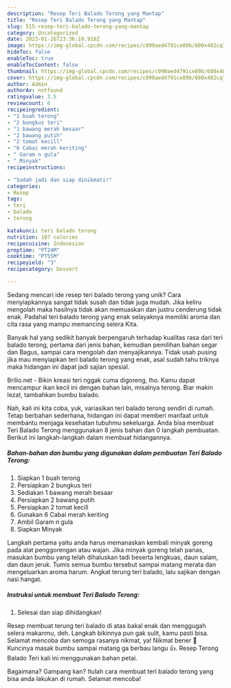 ```yaml
---
description: "Resep Teri Balado Terong yang Mantap"
title: "Resep Teri Balado Terong yang Mantap"
slug: 515-resep-teri-balado-terong-yang-mantap
category: Uncategorized
date: 2023-01-26T23:36:19.918Z
image: https://img-global.cpcdn.com/recipes/c090aed4791ce89b/680x482cq70/teri-balado-terong-foto-resep-utama.jpg
hideToc: false
enableToc: true
enableTocContent: false
thumbnail: https://img-global.cpcdn.com/recipes/c090aed4791ce89b/680x482cq70/teri-balado-terong-foto-resep-utama.jpg
cover: https://img-global.cpcdn.com/recipes/c090aed4791ce89b/680x482cq70/teri-balado-terong-foto-resep-utama.jpg
author: Admin
authorAv: notfound
ratingvalue: 3.5
reviewcount: 6
recipeingredient:
- "1 buah terong"
- "2 bungkus teri"
- "1 bawang merah besaar"
- "2 bawang putih"
- "2 tomat kecill"
- "6 Cabai merah keriting"
- " Garam n gula"
- " Minyak"
recipeinstructions:

- "Sudah jadi dan siap dinikmati!"
categories:
- Resep
tags:
- teri
- balado
- terong

katakunci: teri balado terong 
nutrition: 107 calories
recipecuisine: Indonesian
preptime: "PT24M"
cooktime: "PT55M"
recipeyield: "3"
recipecategory: Dessert

---
```





Sedang mencari ide resep teri balado terong yang unik? Cara menyiapkannya sangat tidak susah dan tidak juga mudah. Jika keliru mengolah maka hasilnya tidak akan memuaskan dan justru cenderung tidak enak. Padahal teri balado terong yang enak selayaknya memiliki aroma dan cita rasa yang mampu memancing selera Kita.





Banyak hal yang sedikit banyak berpengaruh terhadap kualitas rasa dari teri balado terong, pertama dari jenis bahan, kemudian pemilihan bahan segar dan Bagus, sampai cara mengolah dan menyajikannya. Tidak usah pusing jika mau menyiapkan teri balado terong yang enak,      asal sudah tahu triknya maka hidangan ini dapat jadi sajian spesial.














Brilio.net - Bikin kreasi teri nggak cuma digoreng, lho. Kamu dapat mencampur ikan kecil ini dengan bahan lain, misalnya terong. Biar makin lezat, tambahkan bumbu balado.






Nah, kali ini kita coba, yuk, variasikan teri balado terong sendiri di rumah. Tetap berbahan sederhana, hidangan ini dapat memberi manfaat untuk membantu menjaga kesehatan tubuhmu sekeluarga. Anda bisa membuat Teri Balado Terong menggunakan 8 jenis bahan dan 0 langkah pembuatan. Berikut ini langkah-langkah dalam membuat hidangannya.

<!--inarticleads1-->

##### Bahan-bahan dan bumbu yang digunakan dalam pembuatan Teri Balado Terong:

1. Siapkan 1 buah terong
1. Persiapkan 2 bungkus teri
1. Sediakan 1 bawang merah besaar
1. Persiapkan 2 bawang putih
1. Persiapkan 2 tomat kecill
1. Gunakan 6 Cabai merah keriting
1. Ambil  Garam n gula
1. Siapkan  Minyak


Langkah pertama yaitu anda harus memanaskan kembali minyak goreng pada alat penggorengan atau wajan. Jika minyak goreng telah panas, masukan bumbu yang telah dihaluskan tadi beserta lengkuas, daun salam, dan daun jeruk. Tumis semua bumbu tersebut sampai matang merata dan mengeluarkan aroma harum. Angkat terung teri balado, lalu sajikan dengan nasi hangat. 

<!--inarticleads2-->

##### Instruksi untuk membuat Teri Balado Terong:


1. Selesai dan siap dihidangkan!

Resep membuat terung teri balado di atas bakal enak dan menggugah selera makanmu, deh. Langkah bikinnya pun gak sulit, kamu pasti bisa. Selamat mencoba dan semoga rasanya nikmat, ya! Nikmat bener 🤤 Kuncinya masak bumbu sampai matang ga berbau langu 👍. Resep Terong Balado Teri kali ini menggunakan bahan petai. 

Bagaimana? Gampang kan? Itulah cara membuat teri balado terong yang bisa anda lakukan di rumah. Selamat mencoba!
